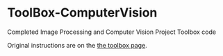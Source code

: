 # ToolBox-ComputerVision

Completed Image Processing and Computer Vision Project Toolbox code

Original instructions are on the [the toolbox page](https://sd2020spring.github.io/toolboxes/image-processing).

